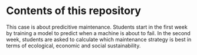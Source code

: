# Contents of this repository
This case is about predicitive maintenance.
Students start in the first week by training a model to predict when a machine is about to fail. 
In the second week, students are asked to calculate which maintenance strategy is best in terms of ecological, economic and social sustainability.
